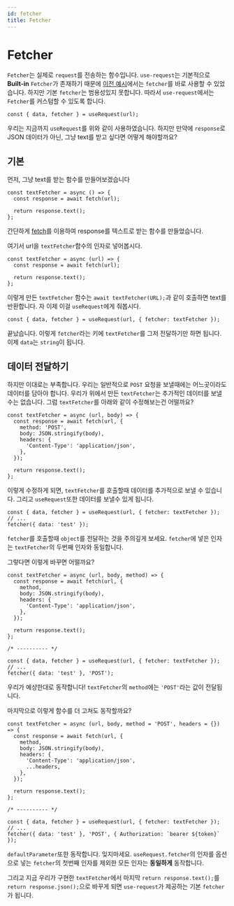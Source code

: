 ```yaml
---
id: fetcher
title: Fetcher
---
```


# Fetcher
`Fetcher`는 실제로 `request`를 전송하는 함수입니다. `use-request`는 기본적으로 **Built-in** `Fetcher`가 존재하기 때문에 [이전 예시](start)에서는 `fetcher`를 바로 사용할 수 있었습니다. 하지만 기본 `fetcher`는 범용성있지 못합니다. 따라서 `use-request`에서는 `Fetcher`를 커스텀할 수 있도록 합니다.

```tsx
const { data, fetcher } = useRequest(url);
```
우리는 지금까지 `useRequest`를 위와 같이 사용하였습니다. 하지만 만약에 `response`로 JSON 데이터가 아닌, 그냥 text를 받고 싶다면 어떻게 해야할까요?

## 기본

먼저, 그냥 text를 받는 함수를 만들어보겠습니다
```tsx
const textFetcher = async () => {
  const response = await fetch(url);

  return response.text();
};
```
간단하게 [fetch](https://developer.mozilla.org/en-US/docs/Web/API/fetch)를 이용하여 response를 텍스트로 받는 함수를 만들었습니다.

여기서 url을 `textFetcher`함수의 인자로 넣어봅시다.
```tsx {1}
const textFetcher = async (url) => {
  const response = await fetch(url);

  return response.text();
};
```
이렇게 만든 `textFetcher` 함수는 `await textFetcher(URL);`과 같이 호출하면 text를 반환합니다. 자 이제 이걸 `useRequest`에게 줘봅시다.

```tsx
const { data, fetcher } = useRequest(url, { fetcher: textFetcher });
```
끝났습니다. 이렇게 `fetcher`라는 키에 `textFetcher`를 그저 전달하기만 하면 됩니다. 이제 `data`는 `string`이 됩니다.

## 데이터 전달하기

하지만 이대로는 부족합니다. 우리는 일반적으로 `POST` 요청을 보낼때에는 어느곳이라도 데이터를 담아야 합니다. 우리가 위에서 만든 `textFetcher`는 추가적인 데이터를 보낼 수는 없습니다. 그럼 `textFetcher`를 아래와 같이 수정해보는건 어떨까요?
```tsx {1,3-7}
const textFetcher = async (url, body) => {
  const response = await fetch(url, {
    method: 'POST',
    body: JSON.stringify(body),
    headers: {
      'Content-Type': 'application/json',
    },
  });

  return response.text();
};
```
이렇게 수정하게 되면, `textFetcher`를 호출할때 데이터를 추가적으로 보낼 수 있습니다. 그리고 `useRequest`또한 데이터를 보낼수 있게 됩니다.
```tsx
const { data, fetcher } = useRequest(url, { fetcher: textFetcher });
// ...
fetcher({ data: 'test' });
```
`fetcher`를 호출할때 `object`를 전달하는 것을 주의깊게 보세요. `fetcher`에 넣은 인자는 `textFetcher`의 두번째 인자와 동일합니다.

그렇다면 이렇게 바꾸면 어떨까요?
```tsx {1,3,17}
const textFetcher = async (url, body, method) => {
  const response = await fetch(url, {
    method,
    body: JSON.stringify(body),
    headers: {
      'Content-Type': 'application/json',
    },
  });

  return response.text();
};

/* ---------- */

const { data, fetcher } = useRequest(url, { fetcher: textFetcher });
// ...
fetcher({ data: 'test' }, 'POST');
```

우리가 예상한대로 동작합니다! `textFetcher`의 `method`에는 `'POST'`라는 값이 전달됩니다.

마지막으로 이렇게 함수를 더 고쳐도 동작할까요?

```tsx {1,3,7,18}
const textFetcher = async (url, body, method = 'POST', headers = {}) => {
  const response = await fetch(url, {
    method,
    body: JSON.stringify(body),
    headers: {
      'Content-Type': 'application/json',
      ...headers,
    },
  });

  return response.text();
};

/* ---------- */

const { data, fetcher } = useRequest(url, { fetcher: textFetcher });
// ...
fetcher({ data: 'test' }, 'POST', { Authorization: `bearer ${token}` });
```
`defaultParameter`또한 동작합니다. 잊지마세요. `useRequest.fetcher`의 인자를 옵션으로 넣는 `fetcher`의 첫번째 인자를 제외한 모든 인자는 **동일하게** 동작합니다.

그리고 지금 우리가 구현한 `textFetcher`에서 마지막 `return response.text();`를 `return response.json();`으로 바꾸게 되면 `use-request`가 제공하는 기본 `fetcher`가 됩니다.
